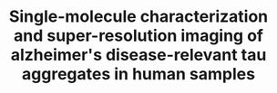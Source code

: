 ---
title: "Single-molecule characterization and super-resolution imaging of alzheimer's disease-relevant tau aggregates in human samples"

location: "Angewandte Chemie"

authors: "Böken D, Cox D, Burke M, Lam JYL, Katsinelos T, Danial JS, Fertan E, McEwan WA, Rowe JB, Klenerman D."

year: "2024"

doi: https://doi.org/10.1002/anie.202317756

weight: 3

color: "#fff"

draft: false
buttons:
  - btype: Full text
    icon: book # optional: use an icon from icons.yaml
    newTab: true
    url: "https://doi.org/10.1002/anie.202317756"
  - btype: Data
    icon: data
    newTab: true
    url: "https://doi.org/10.5281/zenodo.8020036"
  - btype: Code
    icon: code
    newTab: true
    url: "https://doi.org/10.5281/zenodo.8027256"
---